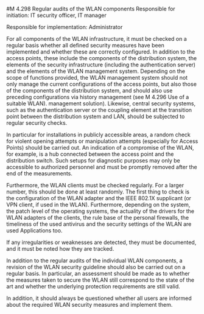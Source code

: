 #M 4.298 Regular audits of the WLAN components
Responsible for initiation: IT security officer, IT manager

Responsible for implementation: Administrator

For all components of the WLAN infrastructure, it must be checked on a regular basis whether all defined security measures have been implemented and whether these are correctly configured. In addition to the access points, these include the components of the distribution system, the elements of the security infrastructure (including the authentication server) and the elements of the WLAN management system. Depending on the scope of functions provided, the WLAN management system should not only manage the current configurations of the access points, but also those of the components of the distribution system, and should also use preceding configurations via history management (see M 4.296 Use of a suitable WLAN). management solution). Likewise, central security systems, such as the authentication server or the coupling element at the transition point between the distribution system and LAN, should be subjected to regular security checks.

In particular for installations in publicly accessible areas, a random check for violent opening attempts or manipulation attempts (especially for Access Points) should be carried out. An indication of a compromise of the WLAN, for example, is a hub connected between the access point and the distribution switch. Such setups for diagnostic purposes may only be accessible to authorized personnel and must be promptly removed after the end of the measurements.

Furthermore, the WLAN clients must be checked regularly. For a larger number, this should be done at least randomly. The first thing to check is the configuration of the WLAN adapter and the IEEE 802.1X supplicant (or VPN client, if used in the WLAN). Furthermore, depending on the system, the patch level of the operating systems, the actuality of the drivers for the WLAN adapters of the clients, the rule base of the personal firewalls, the timeliness of the used antivirus and the security settings of the WLAN are used Applications too.

If any irregularities or weaknesses are detected, they must be documented, and it must be noted how they are tracked.

In addition to the regular audits of the individual WLAN components, a revision of the WLAN security guideline should also be carried out on a regular basis. In particular, an assessment should be made as to whether the measures taken to secure the WLAN still correspond to the state of the art and whether the underlying protection requirements are still valid.

In addition, it should always be questioned whether all users are informed about the required WLAN security measures and implement them.



